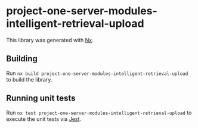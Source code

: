 # project-one-server-modules-intelligent-retrieval-upload

This library was generated with [Nx](https://nx.dev).

## Building

Run `nx build project-one-server-modules-intelligent-retrieval-upload` to build the library.

## Running unit tests

Run `nx test project-one-server-modules-intelligent-retrieval-upload` to execute the unit tests via [Jest](https://jestjs.io).
